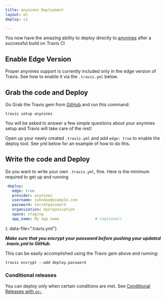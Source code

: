 ```yaml
---
title: anynines Deployment
layout: en
deploy: v1

---
```


You now have the amazing ability to deploy directly to [anynines](http://www.anynines.com/) after a successful build on Travis CI

## Enable Edge Version

Proper anynines support is currently included only in the edge version of Travis.  See how to enable it via the `.travis.yml` below.

## Grab the code and Deploy

Go Grab the Travis gem from [GitHub](https://github.com/travis-ci/travis.rb) and run this command:

`travis setup anynines`

You will be asked to answer a few simple questions about your anynines setup and Travis will take care of the rest!

Open up your newly created `.travis.yml` and add `edge: true` to enable the deploy tool.  See yml below for an example of how to do this.

## Write the code and Deploy

So you want to write your own `.travis.yml`, fine.  Here is the minimum required to get up and running

```yaml
 deploy:
   edge: true
   provider: anynines
   username: johndoe@example.com
   password: secretpassword
   organization: myorganization
   space: staging
   app_name: My app name                # (optional)
```
{: data-file=".travis.yml"}

***Make sure that you encrypt your password before pushing your updated .travis.yml to GitHub.***

This can be easily accomplished using the Travis gem above and running:

```
travis encrypt --add deploy.password
```

### Conditional releases

You can deploy only when certain conditions are met.
See [Conditional Releases with `on:`](/user/deployment#conditional-releases-with-on).
